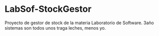 # LabSof-StockGestor
Proyecto de gestor de stock de la materia Laboratorio de Software. 3año sistemas
son todos unos traga leches, menos yo.